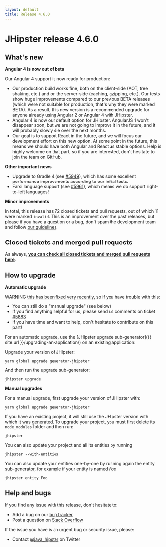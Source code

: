 ```yaml
---
layout: default
title: Release 4.6.0
---
```


JHipster release 4.6.0
==================

What's new
----------

**Angular 4 is now out of beta**

Our Angular 4 support is now ready for production:

- Our production build works fine, both on the client-side (AOT, tree shaking, etc.) and on the server-side (caching, gzipping, etc.). Our tests show huge improvements compared to our previous BETA releases (which were not suitable for production, that's why they were marked BETA). As a result, this new version is a recommended upgrade for anyone already using Angular 2 or Angular 4 with JHipster.
- Angular 4 is now our default option for JHipster. AngularJS 1 won't disappear soon, but we are not going to improve it in the future, and it will probably slowly die over the next months.
- Our goal is to support React in the future, and we will focus our development effort on this new option. At some point in the future, this means we should have both Angular and React as stable options. Help is highly welcome on that part, so if you are interested, don't hesitate to join the team on GitHub.

**Other important news**

- Upgrade to Gradle 4 (see [#5949](https://github.com/jhipster/generator-jhipster/pull/5949)), which has some excellent performance improvements according to our initial tests.
- Farsi language support (see [#5961](https://github.com/jhipster/generator-jhipster/pull/5961)), which means we do support right-to-left languages!

**Minor improvements**

In total, this release has 72 closed tickets and pull requests, out of which 11 were marked `invalid`. This is an improvement over the past releases, but please if you have a question or a bug, don't spam the development team and follow [our guidelines](https://github.com/jhipster/generator-jhipster/blob/master/CONTRIBUTING.md).

Closed tickets and merged pull requests
------------
As always, __[you can check all closed tickets and merged pull requests here](https://github.com/jhipster/generator-jhipster/issues?q=milestone%3A4.6.0+is%3Aclosed)__.

How to upgrade
------------

**Automatic upgrade**

WARNING [this has been fixed very recently](https://github.com/jhipster/generator-jhipster/pull/5966), so if you have trouble with this:

- You can still do a "manual upgrade" (see below)
- If you find anything helpful for us, please send us comments on ticket [#5883](https://github.com/jhipster/generator-jhipster/issues/5883)
- If you have time and want to help, don't hesitate to contribute on this part!

For an automatic upgrade, use the [JHipster upgrade sub-generator]({{ site.url }}/upgrading-an-application/) on an existing application:

Upgrade your version of JHipster:

```
yarn global upgrade generator-jhipster
```

And then run the upgrade sub-generator:

```
jhipster upgrade
```

**Manual upgrades**

For a manual upgrade, first upgrade your version of JHipster with:

```
yarn global upgrade generator-jhipster
```

If you have an existing project, it will still use the JHipster version with which it was generated.
To upgrade your project, you must first delete its `node_modules` folder and then run:

```
jhipster
```

You can also update your project and all its entities by running

```
jhipster --with-entities
```

You can also update your entities one-by-one by running again the entity sub-generator, for example if your entity is named _Foo_

```
jhipster entity Foo
```

Help and bugs
--------------

If you find any issue with this release, don't hesitate to:

- Add a bug on our [bug tracker](https://github.com/jhipster/generator-jhipster/issues?state=open)
- Post a question on [Stack Overflow](http://stackoverflow.com/tags/jhipster/info)

If the issue you have is an urgent bug or security issue, please:

- Contact [@java_hipster](https://twitter.com/java_hipster) on Twitter
